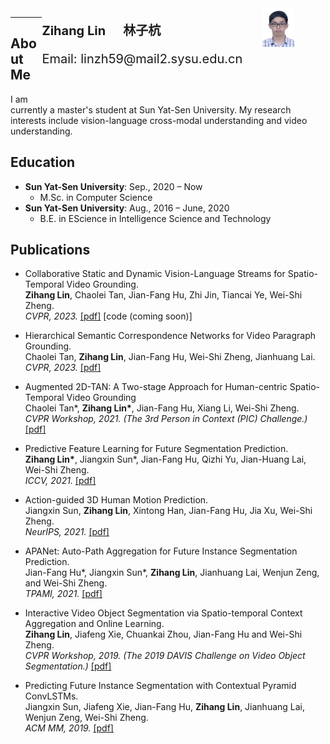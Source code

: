 <html>
<head>
<style>
    .figure{float:right;width:20%;}
    .figure img{display:block;width:50%}
    .text{float:right;width:70%; font-size: 20px}
</style>
</head>
<body>
    <div class="figure">
        <img src="/images/photo.jpg">
    </div>
    <div class="text">
        <p><b>Zihang Lin</b> &nbsp;&nbsp;&nbsp; <b>林子杭</b></p>
        <p>Email: linzh59@mail2.sysu.edu.cn</p>
        <br>
    </div>
</body>
</html>

---

## About Me

I am currently a master's student at Sun Yat-Sen University. My research interests include vision-language cross-modal understanding and video understanding.

## Education

- **Sun Yat-Sen University**: Sep., 2020 – Now
  - M.Sc. in Computer Science
- **Sun Yat-Sen University**: Aug., 2016 – June, 2020
  - B.E. in EScience in Intelligence Science and Technology

## Publications

- Collaborative Static and Dynamic Vision-Language Streams for Spatio-Temporal Video Grounding. <br>
**Zihang Lin**, Chaolei Tan, Jian-Fang Hu, Zhi Jin, Tiancai Ye, Wei-Shi Zheng. <br>
*CVPR, 2023.* [[pdf]](files/Collaborative_Static_and_Dynamic_Vision-Language_Streams.pdf) [code (coming soon)]

- Hierarchical Semantic Correspondence Networks for Video Paragraph Grounding. <br>
Chaolei Tan, **Zihang Lin**, Jian-Fang Hu, Wei-Shi Zheng, Jianhuang Lai. <br>
*CVPR, 2023.* [[pdf]](files/hierarchical_semantic_correspondence.pdf)

- Augmented 2D-TAN: A Two-stage Approach for Human-centric Spatio-Temporal Video Grounding <br>
Chaolei Tan\*, **Zihang Lin\***, Jian-Fang Hu, Xiang Li, Wei-Shi Zheng. <br>
*CVPR Workshop, 2021. (The 3rd Person in Context (PIC) Challenge.)* [[pdf]](https://arxiv.org/pdf/2106.10634.pdf)

- Predictive Feature Learning for Future Segmentation Prediction. <br>
**Zihang Lin\***, Jiangxin Sun\*, Jian-Fang Hu, Qizhi Yu, Jian-Huang Lai, Wei-Shi Zheng. <br>
*ICCV, 2021.* [[pdf]](https://openaccess.thecvf.com/content/ICCV2021/papers/Lin_Predictive_Feature_Learning_for_Future_Segmentation_Prediction_ICCV_2021_paper.pdf)

- Action-guided 3D Human Motion Prediction. <br>
Jiangxin Sun, **Zihang Lin**, Xintong Han, Jian-Fang Hu, Jia Xu, Wei-Shi Zheng. <br>
*NeurIPS, 2021.* [[pdf]](https://proceedings.neurips.cc/paper/2021/file/fd9dd764a6f1d73f4340d570804eacc4-Paper.pdf)

- APANet: Auto-Path Aggregation for Future Instance Segmentation Prediction. <br>
Jian-Fang Hu\*, Jiangxin Sun\*, **Zihang Lin**, Jianhuang Lai, Wenjun Zeng, and Wei-Shi Zheng. <br>
*TPAMI, 2021.* [[pdf]](https://ieeexplore.ieee.org/abstract/document/9353241/)

- Interactive Video Object Segmentation via Spatio-temporal Context Aggregation and Online Learning. <br>
**Zihang Lin**, Jiafeng Xie, Chuankai Zhou, Jian-Fang Hu and Wei-Shi Zheng. <br>
*CVPR Workshop, 2019. (The 2019 DAVIS Challenge on Video Object Segmentation.)* [[pdf]](https://davischallenge.org/challenge2019/papers/DAVIS-Interactive-Challenge-3rd-Team.pdf)

- Predicting Future Instance Segmentation with Contextual Pyramid ConvLSTMs. <br>
Jiangxin Sun, Jiafeng Xie, Jian-Fang Hu, **Zihang Lin**, Jianhuang Lai, Wenjun Zeng, Wei-Shi Zheng. <br>
*ACM MM, 2019.* [[pdf]](https://dl.acm.org/doi/pdf/10.1145/3343031.3350949)
